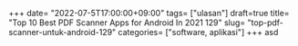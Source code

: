 +++
date= "2022-07-5T17:00:00+09:00"
tags= ["ulasan"]
draft=true
title= "Top 10 Best PDF Scanner Apps for Android In 2021        129"
slug= "top-pdf-scanner-untuk-android-129"
categories= ["software, aplikasi"]
+++
asd
